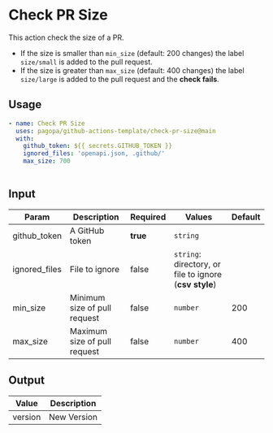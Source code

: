 # Check PR Size
This action check the size of a PR. 
- If the size is smaller than `min_size` (default: 200 changes) the label `size/small` is added to the pull request.
- If the size is greater than `max_size` (default: 400 changes) the label `size/large` is added to the pull request and the **check fails**.

## Usage

``` yaml
- name: Check PR Size
  uses: pagopa/github-actions-template/check-pr-size@main
  with:
    github_token: ${{ secrets.GITHUB_TOKEN }}
    ignored_files: 'openapi.json, .github/'
    max_size: 700
      
```

## Input

| Param         | Description                  | Required | Values                                                 | Default |
|---------------|------------------------------|----------|--------------------------------------------------------|---------|
| github_token  | A GitHub token               | **true** | `string`                                               |         |
| ignored_files | File to ignore               | false    | `string`: directory, or file to ignore (**csv style**) |         |
| min_size      | Minimum size of pull request | false    | `number`                                               | 200     |
| max_size      | Maximum size of pull request | false    | `number`                                               | 400     |

## Output
| Value   | Description |
|---------|-------------|
| version | New Version |
